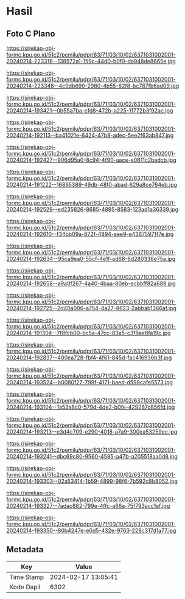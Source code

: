 # Hasil

## Foto C Plano

https://sirekap-obj-formc.kpu.go.id/51c2/pemilu/pdpr/63/71/03/10/02/6371031002001-20240214-223316--138572a1-159c-44d0-b0f0-da948de8665e.jpg

https://sirekap-obj-formc.kpu.go.id/51c2/pemilu/pdpr/63/71/03/10/02/6371031002001-20240214-223348--4c9db690-2980-4b55-82f8-bc787fb6ad09.jpg

https://sirekap-obj-formc.kpu.go.id/51c2/pemilu/pdpr/63/71/03/10/02/6371031002001-20240214-193421--0b55a7ba-cfd8-472b-a225-11772b3f92ac.jpg

https://sirekap-obj-formc.kpu.go.id/51c2/pemilu/pdpr/63/71/03/10/02/6371031002001-20240214-192113--ba41021e-6424-47b8-adec-5ee2f63ab847.jpg

https://sirekap-obj-formc.kpu.go.id/51c2/pemilu/pdpr/63/71/03/10/02/6371031002001-20240214-192427--906d95a0-8c94-4f90-aace-e0611c2badcb.jpg

https://sirekap-obj-formc.kpu.go.id/51c2/pemilu/pdpr/63/71/03/10/02/6371031002001-20240214-191222--16895389-49db-48f0-abad-629a8ce764eb.jpg

https://sirekap-obj-formc.kpu.go.id/51c2/pemilu/pdpr/63/71/03/10/02/6371031002001-20240214-192529--ed235826-8685-4895-8583-123ad1a36339.jpg

https://sirekap-obj-formc.kpu.go.id/51c2/pemilu/pdpr/63/71/03/10/02/6371031002001-20240214-192610--f34bb09a-872f-4894-aee9-e43675971f7e.jpg

https://sirekap-obj-formc.kpu.go.id/51c2/pemilu/pdpr/63/71/03/10/02/6371031002001-20240214-192634--95ca9ea0-55cf-4e1f-ad68-6d280336e75a.jpg

https://sirekap-obj-formc.kpu.go.id/51c2/pemilu/pdpr/63/71/03/10/02/6371031002001-20240214-192658--a9a0f267-4a40-4baa-80eb-ecbbff82a689.jpg

https://sirekap-obj-formc.kpu.go.id/51c2/pemilu/pdpr/63/71/03/10/02/6371031002001-20240214-192725--2d40a006-a754-4a27-8623-2abbab1366af.jpg

https://sirekap-obj-formc.kpu.go.id/51c2/pemilu/pdpr/63/71/03/10/02/6371031002001-20240214-191304--7f8fcb00-bc5a-47cc-83a5-c3f9ae8fa19c.jpg

https://sirekap-obj-formc.kpu.go.id/51c2/pemilu/pdpr/63/71/03/10/02/6371031002001-20240214-192837--400ea728-fbf4-4f61-845d-fac416936b3f.jpg

https://sirekap-obj-formc.kpu.go.id/51c2/pemilu/pdpr/63/71/03/10/02/6371031002001-20240214-193524--b0080f27-799f-4171-baed-d598cafe5573.jpg

https://sirekap-obj-formc.kpu.go.id/51c2/pemilu/pdpr/63/71/03/10/02/6371031002001-20240214-193104--1a53a8c0-579d-4de2-b0fe-429287c856fd.jpg

https://sirekap-obj-formc.kpu.go.id/51c2/pemilu/pdpr/63/71/03/10/02/6371031002001-20240214-193213--e3d4c709-e290-4018-a7a9-300ea53259ec.jpg

https://sirekap-obj-formc.kpu.go.id/51c2/pemilu/pdpr/63/71/03/10/02/6371031002001-20240214-193241--dbc69c80-9560-4585-a47b-a205518aa0d8.jpg

https://sirekap-obj-formc.kpu.go.id/51c2/pemilu/pdpr/63/71/03/10/02/6371031002001-20240214-193303--02a53414-1b59-4899-98f6-7b592c8b8052.jpg

https://sirekap-obj-formc.kpu.go.id/51c2/pemilu/pdpr/63/71/03/10/02/6371031002001-20240214-193327--7adac882-799e-4ffc-a66a-75f793acc1ef.jpg

https://sirekap-obj-formc.kpu.go.id/51c2/pemilu/pdpr/63/71/03/10/02/6371031002001-20240214-193350--80b4247e-e0d5-432e-9763-228c317d1a77.jpg


## Metadata

| Key        | Value               |
| ---------- | ------------------- |
| Time Stamp | 2024-02-17 13:05:41 |
| Kode Dapil | 6302                |




